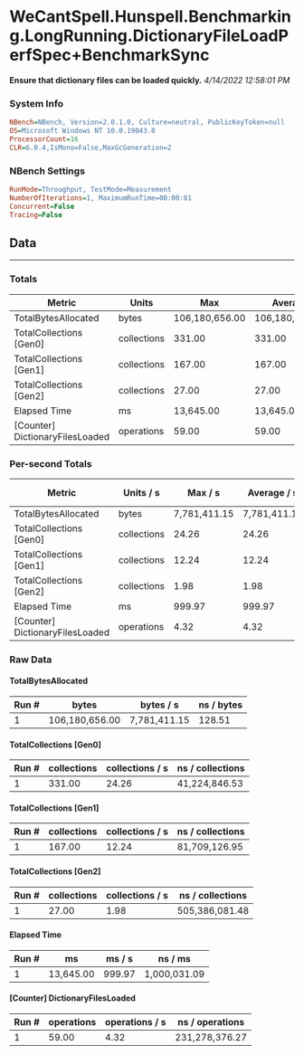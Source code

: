 ﻿# WeCantSpell.Hunspell.Benchmarking.LongRunning.DictionaryFileLoadPerfSpec+BenchmarkSync
__Ensure that dictionary files can be loaded quickly.__
_4/14/2022 12:58:01 PM_
### System Info
```ini
NBench=NBench, Version=2.0.1.0, Culture=neutral, PublicKeyToken=null
OS=Microsoft Windows NT 10.0.19043.0
ProcessorCount=16
CLR=6.0.4,IsMono=False,MaxGcGeneration=2
```

### NBench Settings
```ini
RunMode=Throughput, TestMode=Measurement
NumberOfIterations=1, MaximumRunTime=00:00:01
Concurrent=False
Tracing=False
```

## Data
-------------------

### Totals
|          Metric |           Units |             Max |         Average |             Min |          StdDev |
|---------------- |---------------- |---------------- |---------------- |---------------- |---------------- |
|TotalBytesAllocated |           bytes |  106,180,656.00 |  106,180,656.00 |  106,180,656.00 |            0.00 |
|TotalCollections [Gen0] |     collections |          331.00 |          331.00 |          331.00 |            0.00 |
|TotalCollections [Gen1] |     collections |          167.00 |          167.00 |          167.00 |            0.00 |
|TotalCollections [Gen2] |     collections |           27.00 |           27.00 |           27.00 |            0.00 |
|    Elapsed Time |              ms |       13,645.00 |       13,645.00 |       13,645.00 |            0.00 |
|[Counter] DictionaryFilesLoaded |      operations |           59.00 |           59.00 |           59.00 |            0.00 |

### Per-second Totals
|          Metric |       Units / s |         Max / s |     Average / s |         Min / s |      StdDev / s |
|---------------- |---------------- |---------------- |---------------- |---------------- |---------------- |
|TotalBytesAllocated |           bytes |    7,781,411.15 |    7,781,411.15 |    7,781,411.15 |            0.00 |
|TotalCollections [Gen0] |     collections |           24.26 |           24.26 |           24.26 |            0.00 |
|TotalCollections [Gen1] |     collections |           12.24 |           12.24 |           12.24 |            0.00 |
|TotalCollections [Gen2] |     collections |            1.98 |            1.98 |            1.98 |            0.00 |
|    Elapsed Time |              ms |          999.97 |          999.97 |          999.97 |            0.00 |
|[Counter] DictionaryFilesLoaded |      operations |            4.32 |            4.32 |            4.32 |            0.00 |

### Raw Data
#### TotalBytesAllocated
|           Run # |           bytes |       bytes / s |      ns / bytes |
|---------------- |---------------- |---------------- |---------------- |
|               1 |  106,180,656.00 |    7,781,411.15 |          128.51 |

#### TotalCollections [Gen0]
|           Run # |     collections | collections / s |ns / collections |
|---------------- |---------------- |---------------- |---------------- |
|               1 |          331.00 |           24.26 |   41,224,846.53 |

#### TotalCollections [Gen1]
|           Run # |     collections | collections / s |ns / collections |
|---------------- |---------------- |---------------- |---------------- |
|               1 |          167.00 |           12.24 |   81,709,126.95 |

#### TotalCollections [Gen2]
|           Run # |     collections | collections / s |ns / collections |
|---------------- |---------------- |---------------- |---------------- |
|               1 |           27.00 |            1.98 |  505,386,081.48 |

#### Elapsed Time
|           Run # |              ms |          ms / s |         ns / ms |
|---------------- |---------------- |---------------- |---------------- |
|               1 |       13,645.00 |          999.97 |    1,000,031.09 |

#### [Counter] DictionaryFilesLoaded
|           Run # |      operations |  operations / s | ns / operations |
|---------------- |---------------- |---------------- |---------------- |
|               1 |           59.00 |            4.32 |  231,278,376.27 |


